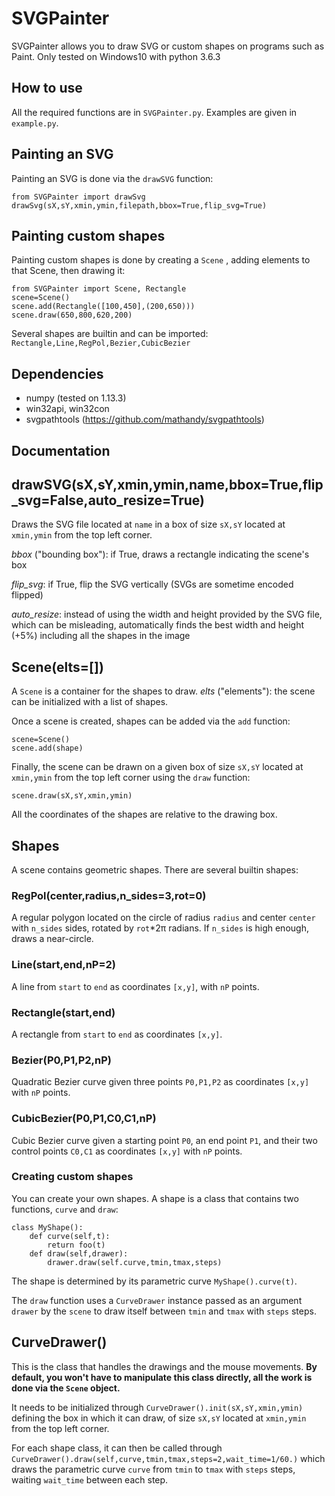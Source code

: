 SVGPainter
===================
SVGPainter allows you to draw SVG or custom shapes on programs such as Paint.
Only tested on Windows10 with python 3.6.3

How to use
-------------
All the required functions are in `SVGPainter.py`. Examples are given in `example.py`.
## Painting an SVG
Painting an SVG is done via the `drawSVG` function:

    from SVGPainter import drawSvg
    drawSvg(sX,sY,xmin,ymin,filepath,bbox=True,flip_svg=True)
## Painting custom shapes
Painting custom shapes is done by creating a `Scene` , adding elements to that Scene, then drawing it:

    from SVGPainter import Scene, Rectangle
    scene=Scene()
    scene.add(Rectangle([100,450],(200,650)))
    scene.draw(650,800,620,200)

Several shapes are builtin and can be imported: `Rectangle,Line,RegPol,Bezier,CubicBezier`

Dependencies
-------------
* numpy (tested on 1.13.3)
* win32api, win32con
* svgpathtools (https://github.com/mathandy/svgpathtools)

Documentation
-------------
## drawSVG(sX,sY,xmin,ymin,name,bbox=True,flip_svg=False,auto_resize=True)
Draws the SVG file located at `name` in a box of size `sX,sY` located at `xmin,ymin` from the top left corner.

*bbox* ("bounding box"): if True, draws a rectangle indicating the scene's box

*flip_svg*: if True, flip the SVG vertically (SVGs are sometime encoded flipped)

*auto_resize*: instead of using the width and height provided by the SVG file, which can be misleading, automatically finds the best width and height (+5%) including all the shapes in the image

## Scene(elts=[])
A `Scene` is a container for the shapes to draw.
*elts* ("elements"): the scene can be initialized with a list of shapes.

Once a scene is created, shapes can be added via the `add` function:

    scene=Scene()
    scene.add(shape)
  
Finally, the scene can be drawn on a given box of size `sX,sY` located at `xmin,ymin` from the top left corner using the `draw` function:

 `scene.draw(sX,sY,xmin,ymin)`
 
 All the coordinates of the shapes are relative to the drawing box.

## Shapes
A scene contains geometric shapes. There are several builtin shapes:
### RegPol(center,radius,n_sides=3,rot=0)
A regular polygon located on the circle of radius `radius` and center `center` with `n_sides` sides, rotated by `rot`*2π radians. If `n_sides` is high enough, draws a near-circle.
### Line(start,end,nP=2)
A line from `start` to `end` as coordinates `[x,y]`, with `nP` points.
### Rectangle(start,end)
A rectangle from `start` to `end` as coordinates `[x,y]`.
### Bezier(P0,P1,P2,nP)
Quadratic Bezier curve given three points `P0,P1,P2` as coordinates `[x,y]` with `nP` points.
### CubicBezier(P0,P1,C0,C1,nP)
Cubic Bezier curve given a starting point `P0`, an end point `P1`, and their two control points `C0,C1` as coordinates `[x,y]` with `nP` points.

### Creating custom shapes
You can create your own shapes. A shape is a class that contains two functions, `curve` and `draw`:

    class MyShape():
    	def curve(self,t):
    		return foo(t)
    	def draw(self,drawer):
    		drawer.draw(self.curve,tmin,tmax,steps)

The shape is determined by its parametric curve `MyShape().curve(t)`. 
 
The `draw` function uses a `CurveDrawer` instance passed as an argument `drawer` by the `scene` to draw itself between `tmin` and `tmax` with `steps` steps.

## CurveDrawer()
This is the class that handles the drawings and the mouse movements. **By default, you won't have to manipulate this class directly, all the work is done via the `Scene` object.**

It needs to be initialized through `CurveDrawer().init(sX,sY,xmin,ymin)` defining the box in which it can draw, of size `sX,sY` located at `xmin,ymin` from the top left corner.

For each shape class, it can then be called through `CurveDrawer().draw(self,curve,tmin,tmax,steps=2,wait_time=1/60.)` which draws the parametric curve `curve` from `tmin` to `tmax` with `steps` steps, waiting `wait_time` between each step.